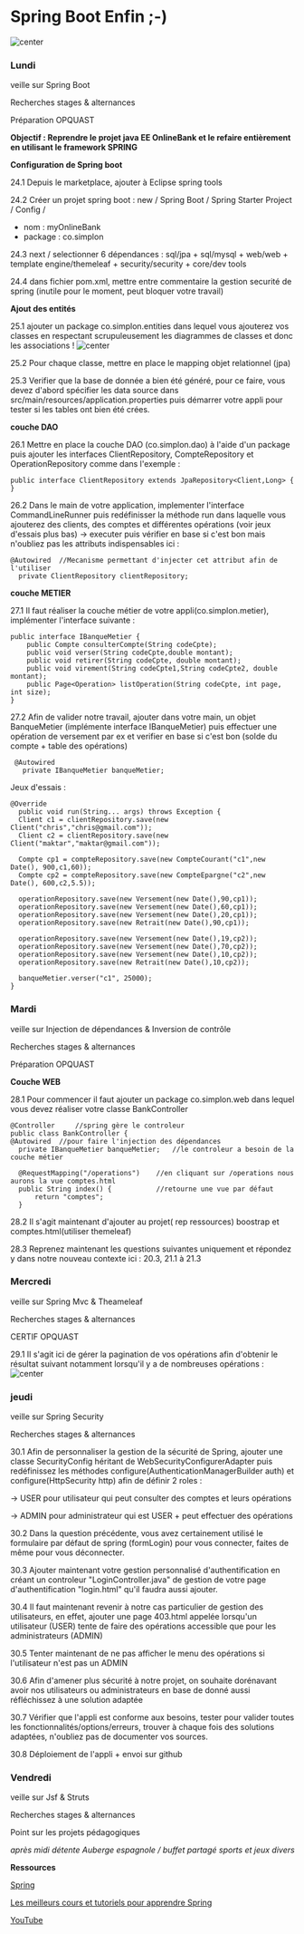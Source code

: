 Spring Boot Enfin ;-)
===

![center](/enfin.jpg)

<h3>Lundi</h3>

veille sur Spring Boot

Recherches stages & alternances

Préparation OPQUAST

**Objectif : Reprendre le projet java EE OnlineBank et le refaire entièrement en utilisant le framework SPRING**

**Configuration de Spring boot**

24.1 Depuis le marketplace, ajouter à Eclipse spring tools

24.2 Créer un projet spring boot : new / Spring Boot / Spring Starter Project / Config / 

- nom : myOnlineBank
- package : co.simplon

24.3 next / selectionner 6 dépendances : 
sql/jpa + sql/mysql + web/web + template engine/themeleaf + security/security + core/dev tools

24.4 dans fichier pom.xml, mettre entre commentaire la gestion securité de spring (inutile pour le moment, peut bloquer votre travail)

**Ajout des entités**

25.1 ajouter un package co.simplon.entities dans lequel vous ajouterez vos classes en respectant scrupuleusement les diagrammes de classes et donc les associations !
![center](/diag.png)

25.2 Pour chaque classe, mettre en place le mapping objet relationnel (jpa)

25.3 Verifier que la base de donnée a bien été généré, pour ce faire, vous devez d'abord spécifier les data source dans src/main/resources/application.properties puis démarrer votre appli pour tester si les tables ont bien été crées.

**couche DAO**

26.1 Mettre en place la couche DAO (co.simplon.dao) à l'aide d'un package puis ajouter les interfaces ClientRepository, CompteRepository et OperationRepository comme dans l'exemple :

    public interface ClientRepository extends JpaRepository<Client,Long> {
    }

26.2 Dans le main de votre application, implementer l'interface CommandLineRunner puis redéfinisser la méthode run dans laquelle vous ajouterez des clients, des comptes et différentes opérations (voir jeux d'essais plus bas) -> executer puis vérifier en base si c'est bon mais n'oubliez pas les attributs indispensables ici :
    
    @Autowired	//Mecanisme permettant d'injecter cet attribut afin de l'utiliser
	  private ClientRepository clientRepository;

**couche METIER**

27.1 Il faut réaliser la couche métier de votre appli(co.simplon.metier), implémenter l'interface suivante :
    
    public interface IBanqueMetier {
	    public Compte consulterCompte(String codeCpte);
	    public void verser(String codeCpte,double montant);
	    public void retirer(String codeCpte, double montant);
	    public void virement(String codeCpte1,String codeCpte2, double montant);
	    public Page<Operation> listOperation(String codeCpte, int page, int size);
    }

27.2 Afin de valider notre travail, ajouter dans votre main, un objet BanqueMetier (implémente interface IBanqueMetier) puis effectuer une opération de versement par ex et verifier en base si c'est bon (solde du compte + table des opérations)

     @Autowired
	   private IBanqueMetier banqueMetier;

Jeux d'essais :

    @Override
	  public void run(String... args) throws Exception {
      Client c1 = clientRepository.save(new Client("chris","chris@gmail.com"));
      Client c2 = clientRepository.save(new Client("maktar","maktar@gmail.com"));	

      Compte cp1 = compteRepository.save(new CompteCourant("c1",new Date(), 900,c1,60));
      Compte cp2 = compteRepository.save(new CompteEpargne("c2",new Date(), 600,c2,5.5));

      operationRepository.save(new Versement(new Date(),90,cp1));
      operationRepository.save(new Versement(new Date(),60,cp1));
      operationRepository.save(new Versement(new Date(),20,cp1));
      operationRepository.save(new Retrait(new Date(),90,cp1));

      operationRepository.save(new Versement(new Date(),19,cp2));
      operationRepository.save(new Versement(new Date(),70,cp2));
      operationRepository.save(new Versement(new Date(),10,cp2));
      operationRepository.save(new Retrait(new Date(),10,cp2));

      banqueMetier.verser("c1", 25000);
    }

<h3>Mardi</h3>

veille sur Injection de dépendances & Inversion de contrôle

Recherches stages & alternances

Préparation OPQUAST

**Couche WEB**

28.1 Pour commencer il faut ajouter un package co.simplon.web dans lequel vous devez réaliser votre classe BankController
    
    @Controller		//spring gère le controleur
    public class BankController {
    @Autowired	//pour faire l'injection des dépendances
	  private IBanqueMetier banqueMetier;	//le controleur a besoin de la couche métier
	
	  @RequestMapping("/operations")	//en cliquant sur /operations nous aurons la vue comptes.html
	  public String index() {			//retourne une vue par défaut
		  return "comptes";
	  }

28.2 Il s'agit maintenant d'ajouter au projet( rep ressources) boostrap et comptes.html(utiliser themeleaf) 


28.3 Reprenez maintenant les questions suivantes uniquement et répondez y dans notre nouveau contexte ici : 20.3, 21.1 à 21.3


<h3>Mercredi</h3>

veille sur Spring Mvc & Theameleaf

Recherches stages & alternances

CERTIF OPQUAST

29.1 Il s'agit ici de gérer la pagination de vos opérations afin d'obtenir le résultat suivant notamment lorsqu'il y a de nombreuses opérations : 
![center](/pagination.png)

<h3>jeudi</h3>

veille sur Spring Security

Recherches stages & alternances

30.1 Afin de personnaliser la gestion de la sécurité de Spring, ajouter une classe SecurityConfig héritant de  WebSecurityConfigurerAdapter puis redéfinissez les méthodes configure(AuthenticationManagerBuilder auth) et configure(HttpSecurity http) afin de définir 2 roles :

-> USER pour utilisateur qui peut consulter des comptes et leurs opérations

-> ADMIN pour administrateur qui est USER + peut effectuer des opérations

30.2 Dans la question précédente, vous avez certainement utilisé le formulaire par défaut de spring (formLogin) pour vous connecter, faites de même pour vous déconnecter.

30.3 Ajouter maintenant votre gestion personnalisé d'authentification en créant un controleur "LoginController.java" de gestion de votre page d'authentification "login.html" qu'il faudra aussi ajouter.

30.4 Il faut maintenant revenir à notre cas particulier de gestion des utilisateurs, en effet, ajouter une page 403.html appelée lorsqu'un utilisateur (USER) tente de faire des opérations accessible que pour les administrateurs (ADMIN)

30.5 Tenter maintenant de ne pas afficher le menu des opérations si l'utilisateur n'est pas un ADMIN 

30.6 Afin d'amener plus sécurité à notre projet, on souhaite dorénavant avoir nos utilisateurs ou administrateurs en base de donné aussi réfléchissez à une solution adaptée

30.7 Vérifier que l'appli est conforme aux besoins, tester pour valider toutes les fonctionnalités/options/erreurs, trouver à chaque fois des solutions adaptées, n'oubliez pas de documenter vos sources.

30.8 Déploiement de l'appli + envoi sur github

<h3>Vendredi</h3>

veille sur Jsf & Struts

Recherches stages & alternances

Point sur les projets pédagogiques

*après midi détente 
Auberge espagnole / buffet partagé
sports et jeux divers*

**Ressources**

[Spring](https://spring.io/)

[Les meilleurs cours et tutoriels pour apprendre Spring](https://spring.developpez.com/cours/#spring-boot)

[YouTube](https://youtu.be/u2z-oTMAVKY)
